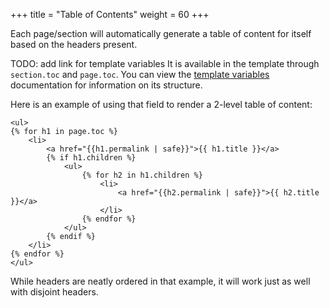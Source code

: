 +++
title = "Table of Contents"
weight = 60
+++

Each page/section will automatically generate a table of content for itself based on the headers present. 

TODO: add link for template variables
It is available in the template through `section.toc` and `page.toc`. You can view the [template variables]() 
documentation for information on its structure.

Here is an example of using that field to render a 2-level table of content:

```jinja2
<ul>
{% for h1 in page.toc %}
    <li>
        <a href="{{h1.permalink | safe}}">{{ h1.title }}</a>
        {% if h1.children %}
            <ul>
                {% for h2 in h1.children %}
                    <li>
                        <a href="{{h2.permalink | safe}}">{{ h2.title }}</a>
                    </li>
                {% endfor %}
            </ul>
        {% endif %}
    </li>
{% endfor %}
</ul>
```

While headers are neatly ordered in that example, it will work just as well with disjoint headers.
